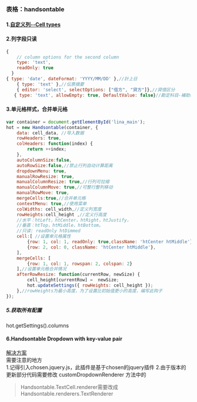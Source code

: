 ### 表格：handsontable


#### 1.[自定义列--Cell types](https://docs.handsontable.com/pro/1.18.1/demo-checkbox.html) 
#### 2.列字段只读

```javascript
{
    // column options for the second column
    type: 'text',
    readOnly: true
  }
{ type: 'date', dateFormat: 'YYYY/MM/DD' },//計上日  
    { type: 'text' },//伝票摘要  
    { editor: 'select', selectOptions: ["借方", "貸方"]},//貸借区分  
   { type: 'text', allowEmpty: true, DefaultValue: false}//勘定科目-補助科目コード  

```
#### 3.单元格样式，合并单元格

```javascript
var container = document.getElementById('lina_main');  
hot = new Handsontable(container, {  
    data: cell_data, //导入数据  
    rowHeaders: true,  
    colHeaders: function(index) {  
        return ++index;  
    },  
    autoColumnSize:false,  
    autoRowSize:false,//禁止行列自动计算距离  
    dropdownMenu: true,  
    manualRowResize: true,  
    manualColumnResize: true,//行列可拉缩  
    manualColumnMove: true,//可整行整列移动  
    manualRowMove: true,  
    mergeCells:true,//合并单元格  
    contextMenu: true,//使用菜单  
    colWidths: cell_width,//定义列宽度  
    rowHeights:cell_height ,//定义行高度  
    //水平：htLeft，htCenter，htRight，htJustify，  
    //垂直：htTop，htMiddle，htBottom。  
    //只读: readOnly htDimmed  
    cell:[ //设置单元格属性  
        {row: 1, col: 1, readOnly: true,className: 'htCenter htMiddle'},  
        {row: 2, col: 0, className: 'htCenter htMiddle'},  
    ],  
    mergeCells: [  
        {row: 1, col: 1, rowspan: 2, colspan: 2}  
    ],//设置单元格合并情况  
    afterRowResize: function(currentRow, newSize) {   
        cell_height[currentRow] =  newSize;   
        hot.updateSettings({ rowHeights: cell_height });   
    },//rowHeights为最小高度，为了设置比初始值更小的高度，编写此钩子  
});  
```
##### 5.获取所有配置
hot.getSettings().columns
#### 6.Handsontable Dropdown with key-value pair
[解决方案](https://github.com/mydea/handsontable-chosen-editor)  
需要注意的地方  
1.记得引入chosen.jquery.js，此插件是基于chosen的jquery插件
2.由于版本的更新部分代码需要修改
customDropdownRenderer 方法中的
>Handsontable.TextCell.renderer需要改成Handsontable.renderers.TextRenderer


